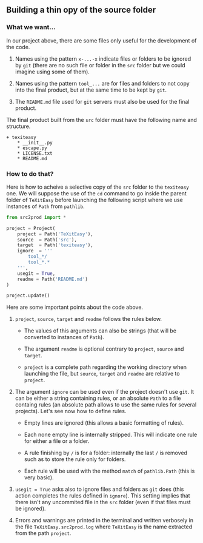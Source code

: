 Building a thin opy of the source folder
----------------------------------------

### What we want...

In our project above, there are some files only useful for the development of the code.

  1. Names using the pattern `x-...-x` indicate files or folders to be ignored by `git` (there are no such file or folder in the `src` folder but we could imagine using some of them).

  1. Names using the pattern `tool_...` are for files and folders to not copy into the final product, but at the same time to be kept by `git`.

  1. The `README.md` file used for `git` servers must also be used for the final product.


The final product built from the `src` folder must have the following name and structure. 

~~~
+ texiteasy
    * __init__.py
    * escape.py
    * LICENSE.txt
    * README.md
~~~


### How to do that?

Here is how to acheive a selective copy of the `src` folder to the `texiteasy` one. We will suppose the use of the `cd` command to go inside the parent folder of `TeXitEasy` before launching the following script where we use instances of `Path` from `pathlib`.

~~~python
from src2prod import *

project = Project(
    project = Path('TeXitEasy'),
    source  = Path('src'),
    target  = Path('texiteasy'),
    ignore  = '''
        tool_*/
        tool_*.*
    ''',
    usegit = True,
    readme = Path('README.md')
)

project.update()
~~~

Here are some important points about the code above.

  1. `project`, `source`, `target` and `readme` follows the rules below.

      * The values of this arguments can also be strings (that will be converted to instances of `Path`).
        
      * The argument `readme` is optional contrary to `project`, `source` and `target`.

      * `project` is a complete path regarding the working directory when launching the file, but `source`, `target` and `readme` are relative to `project`.

  1. The argument `ignore` can be used even if the project doesn't use `git`. It can be either a string containing rules, or an absolute `Path` to a file containg rules (an absolute path allows to use the same rules for several projects). Let's see now how to define rules.

      * Empty lines are ignored (this allows a basic formatting of rules).

      * Each none empty line is internally stripped. This will indicate one rule for either a file or a folder.

      * A rule finishing by `/` is for a folder: internally the last `/` is removed such as to store the rule only for folders.

      * Each rule will be used with the method `match` of `pathlib.Path` (this is very basic).

  1. `usegit = True` asks also to ignore files and folders as `git` does (this action completes the rules defined in `ignore`). This setting implies that there isn't any uncommited file in the `src` folder (even if that files must be ignored).

  1. Errors and warnings are printed in the terminal and written verbosely in the file `TeXitEasy.src2prod.log` where `TeXitEasy` is the name extracted from the path `project`.


